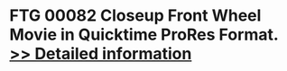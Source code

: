 # FTG 00082 Closeup Front Wheel<br />Movie in Quicktime ProRes Format.<br />[>> Detailed information](https://secure.shareit.com/shareit/product.html?productid=300652133&affiliateid=200057808)